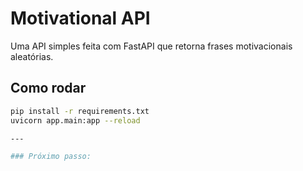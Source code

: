 # Motivational API
Uma API simples feita com FastAPI que retorna frases motivacionais aleatórias.

## Como rodar

```bash
pip install -r requirements.txt
uvicorn app.main:app --reload

---

### Próximo passo: